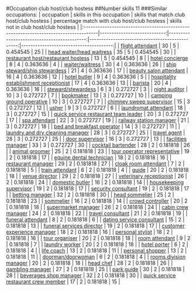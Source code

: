 #Occupation club host/club hostess
##Number skills 11
###Similar occupations:
| occupation                                                                          |   skills in this occupation |   skills that match club host/club hostess |   percentage match with club host/club hostess |   skills not in club host/club hostess |
|:------------------------------------------------------------------------------------|----------------------------:|-------------------------------------------:|-----------------------------------------------:|---------------------------------------:|
| [flight attendant](flight_attendant.md)                                             |                          30 |                                          5 |                                       0.454545 |                                     25 |
| [head waiter/head waitress](head_waiter-head_waitress.md)                           |                          35 |                                          5 |                                       0.454545 |                                     30 |
| [restaurant host/restaurant hostess](restaurant_host-restaurant_hostess.md)         |                          13 |                                          5 |                                       0.454545 |                                      8 |
| [hotel concierge](hotel_concierge.md)                                               |                           8 |                                          4 |                                       0.363636 |                                      4 |
| [waiter/waitress](waiter-waitress.md)                                               |                          30 |                                          4 |                                       0.363636 |                                     26 |
| [ship steward/ship stewardess](ship_steward-ship_stewardess.md)                     |                          21 |                                          4 |                                       0.363636 |                                     17 |
| [beauty salon attendant](beauty_salon_attendant.md)                                 |                          16 |                                          4 |                                       0.363636 |                                     12 |
| [hotel butler](hotel_butler.md)                                                     |                           9 |                                          4 |                                       0.363636 |                                      5 |
| [hospitality establishment receptionist](hospitality_establishment_receptionist.md) |                          17 |                                          4 |                                       0.363636 |                                     13 |
| [barista](barista.md)                                                               |                          20 |                                          4 |                                       0.363636 |                                     16 |
| [steward/stewardess](steward-stewardess.md)                                         |                           6 |                                          3 |                                       0.272727 |                                      3 |
| [night auditor](night_auditor.md)                                                   |                          10 |                                          3 |                                       0.272727 |                                      7 |
| [bookmaker](bookmaker.md)                                                           |                          13 |                                          3 |                                       0.272727 |                                     10 |
| [camping ground operative](camping_ground_operative.md)                             |                          10 |                                          3 |                                       0.272727 |                                      7 |
| [chimney sweep supervisor](chimney_sweep_supervisor.md)                             |                          15 |                                          3 |                                       0.272727 |                                     12 |
| [usher](usher.md)                                                                   |                           9 |                                          3 |                                       0.272727 |                                      6 |
| [laundromat attendant](laundromat_attendant.md)                                     |                          18 |                                          3 |                                       0.272727 |                                     15 |
| [quick service restaurant team leader](quick_service_restaurant_team_leader.md)     |                          20 |                                          3 |                                       0.272727 |                                     17 |
| [spa attendant](spa_attendant.md)                                                   |                          22 |                                          3 |                                       0.272727 |                                     19 |
| [railway station manager](railway_station_manager.md)                               |                          21 |                                          3 |                                       0.272727 |                                     18 |
| [bed and breakfast operator](bed_and_breakfast_operator.md)                         |                          14 |                                          3 |                                       0.272727 |                                     11 |
| [laundry and dry cleaning manager](laundry_and_dry_cleaning_manager.md)             |                          28 |                                          3 |                                       0.272727 |                                     25 |
| [travel agent](travel_agent.md)                                                     |                          28 |                                          3 |                                       0.272727 |                                     25 |
| [door supervisor](door_supervisor.md)                                               |                          16 |                                          3 |                                       0.272727 |                                     13 |
| [facilities manager](facilities_manager.md)                                         |                          33 |                                          3 |                                       0.272727 |                                     30 |
| [cocktail bartender](cocktail_bartender.md)                                         |                          28 |                                          2 |                                       0.181818 |                                     26 |
| [animal groomer](animal_groomer.md)                                                 |                          25 |                                          2 |                                       0.181818 |                                     23 |
| [tour operator representative](tour_operator_representative.md)                     |                          19 |                                          2 |                                       0.181818 |                                     17 |
| [equine dental technician](equine_dental_technician.md)                             |                          18 |                                          2 |                                       0.181818 |                                     16 |
| [restaurant manager](restaurant_manager.md)                                         |                          29 |                                          2 |                                       0.181818 |                                     27 |
| [cloak room attendant](cloak_room_attendant.md)                                     |                           7 |                                          2 |                                       0.181818 |                                      5 |
| [train attendant](train_attendant.md)                                               |                           6 |                                          2 |                                       0.181818 |                                      4 |
| [guide](guide.md)                                                                   |                          20 |                                          2 |                                       0.181818 |                                     18 |
| [venue director](venue_director.md)                                                 |                          29 |                                          2 |                                       0.181818 |                                     27 |
| [veterinary receptionist](veterinary_receptionist.md)                               |                          26 |                                          2 |                                       0.181818 |                                     24 |
| [domestic butler](domestic_butler.md)                                               |                          16 |                                          2 |                                       0.181818 |                                     14 |
| [housekeeping supervisor](housekeeping_supervisor.md)                               |                          19 |                                          2 |                                       0.181818 |                                     17 |
| [security consultant](security_consultant.md)                                       |                          19 |                                          2 |                                       0.181818 |                                     17 |
| [betting manager](betting_manager.md)                                               |                          32 |                                          2 |                                       0.181818 |                                     30 |
| [head sommelier](head_sommelier.md)                                                 |                          25 |                                          2 |                                       0.181818 |                                     23 |
| [sommelier](sommelier.md)                                                           |                          16 |                                          2 |                                       0.181818 |                                     14 |
| [crowd controller](crowd_controller.md)                                             |                          20 |                                          2 |                                       0.181818 |                                     18 |
| [supermarket manager](supermarket_manager.md)                                       |                          26 |                                          2 |                                       0.181818 |                                     24 |
| [cabin crew manager](cabin_crew_manager.md)                                         |                          24 |                                          2 |                                       0.181818 |                                     22 |
| [travel consultant](travel_consultant.md)                                           |                          21 |                                          2 |                                       0.181818 |                                     19 |
| [funeral attendant](funeral_attendant.md)                                           |                           8 |                                          2 |                                       0.181818 |                                      6 |
| [dating service consultant](dating_service_consultant.md)                           |                          15 |                                          2 |                                       0.181818 |                                     13 |
| [funeral services director](funeral_services_director.md)                           |                          19 |                                          2 |                                       0.181818 |                                     17 |
| [customer experience manager](customer_experience_manager.md)                       |                          18 |                                          2 |                                       0.181818 |                                     16 |
| [personal stylist](personal_stylist.md)                                             |                          18 |                                          2 |                                       0.181818 |                                     16 |
| [tour organiser](tour_organiser.md)                                                 |                          20 |                                          2 |                                       0.181818 |                                     18 |
| [room attendant](room_attendant.md)                                                 |                           9 |                                          2 |                                       0.181818 |                                      7 |
| [laundry worker](laundry_worker.md)                                                 |                          20 |                                          2 |                                       0.181818 |                                     18 |
| [hotel porter](hotel_porter.md)                                                     |                           6 |                                          2 |                                       0.181818 |                                      4 |
| [life coach](life_coach.md)                                                         |                          13 |                                          2 |                                       0.181818 |                                     11 |
| [personal shopper](personal_shopper.md)                                             |                          13 |                                          2 |                                       0.181818 |                                     11 |
| [doorman/doorwoman](doorman-doorwoman.md)                                           |                           6 |                                          2 |                                       0.181818 |                                      4 |
| [rooms division manager](rooms_division_manager.md)                                 |                          20 |                                          2 |                                       0.181818 |                                     18 |
| [head chef](head_chef.md)                                                           |                          28 |                                          2 |                                       0.181818 |                                     26 |
| [gambling manager](gambling_manager.md)                                             |                          27 |                                          2 |                                       0.181818 |                                     25 |
| [park guide](park_guide.md)                                                         |                          30 |                                          2 |                                       0.181818 |                                     28 |
| [beverages shop manager](beverages_shop_manager.md)                                 |                          32 |                                          2 |                                       0.181818 |                                     30 |
| [quick service restaurant crew member](quick_service_restaurant_crew_member.md)     |                          17 |                                          2 |                                       0.181818 |                                     15 |
